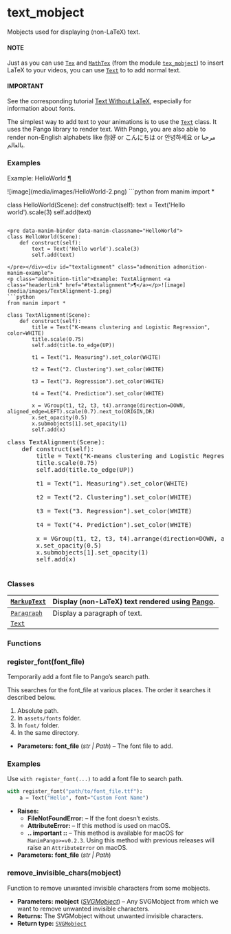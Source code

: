 # text_mobject

Mobjects used for displaying (non-LaTeX) text.

#### NOTE
Just as you can use [`Tex`](manim.mobject.text.tex_mobject.Tex.md#manim.mobject.text.tex_mobject.Tex) and [`MathTex`](manim.mobject.text.tex_mobject.MathTex.md#manim.mobject.text.tex_mobject.MathTex) (from the module [`tex_mobject`](manim.mobject.text.tex_mobject.md#module-manim.mobject.text.tex_mobject))
to insert LaTeX to your videos, you can use [`Text`](manim.mobject.text.text_mobject.Text.md#manim.mobject.text.text_mobject.Text) to to add normal text.

#### IMPORTANT
See the corresponding tutorial [Text Without LaTeX](../guides/using_text.md#using-text-objects), especially for information about fonts.

The simplest way to add text to your animations is to use the [`Text`](manim.mobject.text.text_mobject.Text.md#manim.mobject.text.text_mobject.Text) class. It uses the Pango library to render text.
With Pango, you are also able to render non-English alphabets like 你好 or  こんにちは or 안녕하세요 or مرحبا بالعالم.

### Examples

<div id="helloworld" class="admonition admonition-manim-example">
<p class="admonition-title">Example: HelloWorld <a class="headerlink" href="#helloworld">¶</a></p>![image](media/images/HelloWorld-2.png)
```python
from manim import *

class HelloWorld(Scene):
    def construct(self):
        text = Text('Hello world').scale(3)
        self.add(text)
```

<pre data-manim-binder data-manim-classname="HelloWorld">
class HelloWorld(Scene):
    def construct(self):
        text = Text('Hello world').scale(3)
        self.add(text)

</pre></div><div id="textalignment" class="admonition admonition-manim-example">
<p class="admonition-title">Example: TextAlignment <a class="headerlink" href="#textalignment">¶</a></p>![image](media/images/TextAlignment-1.png)
```python
from manim import *

class TextAlignment(Scene):
    def construct(self):
        title = Text("K-means clustering and Logistic Regression", color=WHITE)
        title.scale(0.75)
        self.add(title.to_edge(UP))

        t1 = Text("1. Measuring").set_color(WHITE)

        t2 = Text("2. Clustering").set_color(WHITE)

        t3 = Text("3. Regression").set_color(WHITE)

        t4 = Text("4. Prediction").set_color(WHITE)

        x = VGroup(t1, t2, t3, t4).arrange(direction=DOWN, aligned_edge=LEFT).scale(0.7).next_to(ORIGIN,DR)
        x.set_opacity(0.5)
        x.submobjects[1].set_opacity(1)
        self.add(x)
```

<pre data-manim-binder data-manim-classname="TextAlignment">
class TextAlignment(Scene):
    def construct(self):
        title = Text("K-means clustering and Logistic Regression", color=WHITE)
        title.scale(0.75)
        self.add(title.to_edge(UP))

        t1 = Text("1. Measuring").set_color(WHITE)

        t2 = Text("2. Clustering").set_color(WHITE)

        t3 = Text("3. Regression").set_color(WHITE)

        t4 = Text("4. Prediction").set_color(WHITE)

        x = VGroup(t1, t2, t3, t4).arrange(direction=DOWN, aligned_edge=LEFT).scale(0.7).next_to(ORIGIN,DR)
        x.set_opacity(0.5)
        x.submobjects[1].set_opacity(1)
        self.add(x)

</pre></div>

### Classes

| [`MarkupText`](manim.mobject.text.text_mobject.MarkupText.md#manim.mobject.text.text_mobject.MarkupText)   | Display (non-LaTeX) text rendered using [Pango](https://pango.gnome.org/).   |
|------------------------------------------------------------------------------------------------------------|------------------------------------------------------------------------------|
| [`Paragraph`](manim.mobject.text.text_mobject.Paragraph.md#manim.mobject.text.text_mobject.Paragraph)      | Display a paragraph of text.                                                 |
| [`Text`](manim.mobject.text.text_mobject.Text.md#manim.mobject.text.text_mobject.Text)                     |                                                                              |

### Functions

### register_font(font_file)

Temporarily add a font file to Pango’s search path.

This searches for the font_file at various places. The order it searches it described below.

1. Absolute path.
2. In `assets/fonts` folder.
3. In `font/` folder.
4. In the same directory.

* **Parameters:**
  **font_file** (*str* *|* *Path*) – The font file to add.

### Examples

Use `with register_font(...)` to add a font file to search
path.

```python
with register_font("path/to/font_file.ttf"):
    a = Text("Hello", font="Custom Font Name")
```

* **Raises:**
  * **FileNotFoundError:** – If the font doesn’t exists.
  * **AttributeError:** – If this method is used on macOS.
  * **.. important ::** – This method is available for macOS for `ManimPango>=v0.2.3`. Using this
        method with previous releases will raise an `AttributeError` on macOS.
* **Parameters:**
  **font_file** (*str* *|* *Path*)

### remove_invisible_chars(mobject)

Function to remove unwanted invisible characters from some mobjects.

* **Parameters:**
  **mobject** ([*SVGMobject*](manim.mobject.svg.svg_mobject.SVGMobject.md#manim.mobject.svg.svg_mobject.SVGMobject)) – Any SVGMobject from which we want to remove unwanted invisible characters.
* **Returns:**
  The SVGMobject without unwanted invisible characters.
* **Return type:**
  [`SVGMobject`](manim.mobject.svg.svg_mobject.SVGMobject.md#manim.mobject.svg.svg_mobject.SVGMobject)
